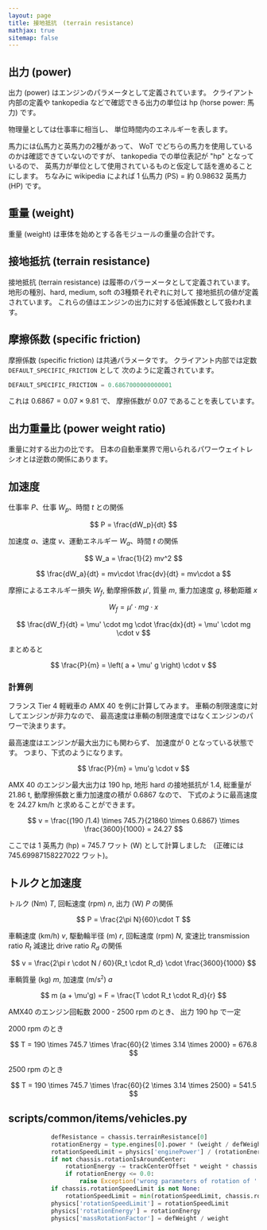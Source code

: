 ```yaml
---
layout: page
title: 接地抵抗　(terrain resistance)
mathjax: true
sitemap: false
---
```


## 出力 (power)
出力 (power) はエンジンのパラメータとして定義されています。
クライアント内部の定義や tankopedia などで確認できる出力の単位は hp (horse power: 馬力) です。

物理量としては仕事率に相当し、
単位時間内のエネルギーを表します。

馬力には仏馬力と英馬力の2種があって、
WoT でどちらの馬力を使用しているのかは確認できていないのですが、
tankopedia での単位表記が "hp" となっているので、
英馬力が単位として使用されているものと仮定して話を進めることにします。
ちなみに wikipedia によれば
1 仏馬力 (PS) = 約 0.98632 英馬力 (HP)
です。


## 重量 (weight)
重量 (weight) は車体を始めとする各モジュールの重量の合計です。

## 接地抵抗 (terrain resistance)
接地抵抗 (terrain resistance) は履帯のパラーメータとして定義されています。
地形の種別、hard, medium, soft の3種類それぞれに対して
接地抵抗の値が定義されています。
これらの値はエンジンの出力に対する低減係数として扱われます。

## 摩擦係数 (specific friction)
摩擦係数 (specific friction) は共通パラメータです。
クライアント内部では定数 `DEFAULT_SPECIFIC_FRICTION` として
次のように定義されています。

```python
DEFAULT_SPECIFIC_FRICTION = 0.6867000000000001
```

これは $0.6867 = 0.07 \times 9.81$ で、
摩擦係数が 0.07 であることを表しています。

## 出力重量比 (power weight ratio)
重量に対する出力の比です。
日本の自動車業界で用いられるパワーウェイトレシオとは逆数の関係にあります。


## 加速度

仕事率 $P$、仕事 $W_p$、時間 $t$ との関係

$$
P = \frac{dW_p}{dt}
$$

加速度 $a$、速度 $v$、運動エネルギー $W_a$、時間 $t$ の関係

$$
W_a = \frac{1}{2} mv^2
$$

$$
\frac{dW_a}{dt} = mv\cdot \frac{dv}{dt} = mv\cdot a
$$


摩擦によるエネルギー損失 $W_f$,
動摩擦係数 $\mu'$,
質量 $m$,
重力加速度 $g$,
移動距離 $x$

$$
W_f = \mu' \cdot mg \cdot x
$$

$$
\frac{dW_f}{dt} = \mu' \cdot mg \cdot \frac{dx}{dt}
= \mu' \cdot mg \cdot v
$$

まとめると

$$
\frac{P}{m} = \left( a + \mu' g \right) \cdot v
$$

### 計算例

フランス Tier 4 軽戦車の AMX 40 を例に計算してみます。
車輌の制限速度に対してエンジンが非力なので、
最高速度は車輌の制限速度ではなくエンジンのパワーで決まります。

最高速度はエンジンが最大出力にも関わらず、
加速度が 0 となっている状態です。
つまり、下式のようになります。

$$
\frac{P}{m} = \mu'g \cdot v
$$

AMX 40 のエンジン最大出力は 190 hp,
地形 hard の接地抵抗が 1.4,
総重量が 21.86 t,
動摩擦係数と重力加速度の積が 0.6867 なので、
下式のように最高速度を 24.27 km/h と求めることができます。

$$
v = \frac{(190 /1.4) \times 745.7}{21860 \times 0.6867} \times \frac{3600}{1000} = 24.27
$$

ここでは
1 英馬力 (hp) = 745.7 ワット (W)
として計算しました　(正確には 745.69987158227022 ワット)。


## トルクと加速度

トルク (Nm) $T$,
回転速度 (rpm) $n$,
出力 (W) $P$
の関係

$$
P = \frac{2\pi N}{60}\cdot T
$$

車輌速度 (km/h) $v$,
駆動輪半径 (m) $r$,
回転速度 (rpm) $N$,
変速比 transmission ratio $R_t$
減速比 drive ratio $R_d$
の関係

$$
v = \frac{2\pi r \cdot N / 60}{R_t \cdot R_d} \cdot \frac{3600}{1000}
$$

車輌質量 (kg) $m$,
加速度 (m/s<sup><small>2</small></sup>) $a$

$$
m (a + \mu'g) = F = \frac{T \cdot R_t \cdot R_d}{r}
$$

AMX40 のエンジン回転数 2000 - 2500 rpm のとき、
出力 190 hp で一定

2000 rpm のとき

$$
T = 190 \times 745.7 \times \frac{60}{2 \times 3.14 \times 2000} = 676.8
$$

2500 rpm のとき

$$
T = 190 \times 745.7 \times \frac{60}{2 \times 3.14 \times 2500} = 541.5
$$


## scripts/common/items/vehicles.py

```python
            defResistance = chassis.terrainResistance[0]
            rotationEnergy = type.engines[0].power * (weight / defWeight) / (chassis.rotationSpeed * defResistance)
            rotationSpeedLimit = physics['enginePower'] / (rotationEnergy * physics['terrainResistance'][0])
            if not chassis.rotationIsAroundCenter:
                rotationEnergy -= trackCenterOffset * weight * chassis.specificFriction / defResistance
                if rotationEnergy <= 0.0:
                    raise Exception('wrong parameters of rotation of ' + type.name)
            if chassis.rotationSpeedLimit is not None:
                rotationSpeedLimit = min(rotationSpeedLimit, chassis.rotationSpeedLimit)
            physics['rotationSpeedLimit'] = rotationSpeedLimit
            physics['rotationEnergy'] = rotationEnergy
            physics['massRotationFactor'] = defWeight / weight
```